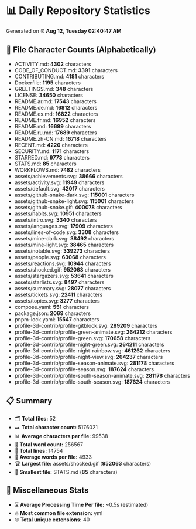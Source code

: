 # 📊 Daily Repository Statistics
Generated on ⏰ **Aug 12, Tuesday 02:40:47 AM**

## 📂 File Character Counts (Alphabetically)
- ACTIVITY.md: **4302** characters
- CODE_OF_CONDUCT.md: **3391** characters
- CONTRIBUTING.md: **4181** characters
- Dockerfile: **1195** characters
- GREETINGS.md: **348** characters
- LICENSE: **34650** characters
- README.ar.md: **17543** characters
- README.de.md: **16812** characters
- README.es.md: **16822** characters
- README.fr.md: **16952** characters
- README.md: **16699** characters
- README.ru.md: **17689** characters
- README.zh-CN.md: **16718** characters
- RECENT.md: **4220** characters
- SECURITY.md: **1171** characters
- STARRED.md: **9773** characters
- STATS.md: **85** characters
- WORKFLOWS.md: **7482** characters
- assets/achievements.svg: **38666** characters
- assets/activity.svg: **11949** characters
- assets/default.svg: **42017** characters
- assets/github-snake-dark.svg: **115001** characters
- assets/github-snake-light.svg: **115001** characters
- assets/github-snake.gif: **400078** characters
- assets/habits.svg: **10951** characters
- assets/intro.svg: **3340** characters
- assets/languages.svg: **17909** characters
- assets/lines-of-code.svg: **3308** characters
- assets/mine-dark.svg: **38492** characters
- assets/mine-light.svg: **38465** characters
- assets/notable.svg: **339273** characters
- assets/people.svg: **63068** characters
- assets/reactions.svg: **10944** characters
- assets/shocked.gif: **952063** characters
- assets/stargazers.svg: **53641** characters
- assets/starlists.svg: **8497** characters
- assets/summary.svg: **28077** characters
- assets/tickets.svg: **22411** characters
- assets/topics.svg: **3277** characters
- compose.yaml: **551** characters
- package.json: **2069** characters
- pnpm-lock.yaml: **15547** characters
- profile-3d-contrib/profile-gitblock.svg: **289209** characters
- profile-3d-contrib/profile-green-animate.svg: **264212** characters
- profile-3d-contrib/profile-green.svg: **170658** characters
- profile-3d-contrib/profile-night-green.svg: **264211** characters
- profile-3d-contrib/profile-night-rainbow.svg: **461262** characters
- profile-3d-contrib/profile-night-view.svg: **264237** characters
- profile-3d-contrib/profile-season-animate.svg: **281178** characters
- profile-3d-contrib/profile-season.svg: **187624** characters
- profile-3d-contrib/profile-south-season-animate.svg: **281178** characters
- profile-3d-contrib/profile-south-season.svg: **187624** characters

## 📋 Summary
- 🗂️ **Total files:** 52
- ✒️ **Total character count:** 5176021
- 📊 **Average characters per file:** 99538
- 📝 **Total word count:** 256567
- 🧾 **Total lines:** 14754
- 📐 **Average words per file:** 4933
- 🏆 **Largest file:** assets/shocked.gif (**952063** characters)
- 🥉 **Smallest file:** STATS.md (**85** characters)

## 🌟 Miscellaneous Stats
- ⌛ **Average Processing Time Per file:** ~0.5s (estimated)
- 🔥 **Most common file extension:** yml
- 🌐 **Total unique extensions:** 40
